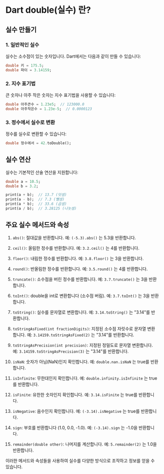 # Dart double(실수) 란?

## 실수 만들기

### 1. 일반적인 실수
실수는 소수점이 있는 숫자입니다. Dart에서는 다음과 같이 만들 수 있습니다:

```dart
double 키 = 175.5;
double 파이 = 3.14159;
```

### 2. 지수 표기법
큰 숫자나 아주 작은 숫자는 지수 표기법을 사용할 수 있습니다:

```dart
double 아주큰수 = 1.23e5;  // 123000.0
double 아주작은수 = 1.23e-5;  // 0.0000123
```

### 3. 정수에서 실수로 변환
정수를 실수로 변환할 수 있습니다:

```dart
double 정수에서 = 42.toDouble();
```

## 실수 연산
실수는 기본적인 산술 연산을 지원합니다:

```dart
double a = 10.5;
double b = 3.2;

print(a + b);  // 13.7 (덧셈)
print(a - b);  // 7.3 (뺄셈)
print(a * b);  // 33.6 (곱셈)
print(a / b);  // 3.28125 (나눗셈)
```

## 주요 실수 메서드와 속성

1. `abs()`: 절대값을 반환합니다.
   예: `(-5.3).abs()` 는 5.3을 반환합니다.

2. `ceil()`: 올림한 정수를 반환합니다.
   예: `3.2.ceil()` 는 4를 반환합니다.

3. `floor()`: 내림한 정수를 반환합니다.
   예: `3.8.floor()` 는 3을 반환합니다.

4. `round()`: 반올림한 정수를 반환합니다.
   예: `3.5.round()` 는 4를 반환합니다.

5. `truncate()`: 소수점을 버린 정수를 반환합니다.
   예: `3.7.truncate()` 는 3을 반환합니다.

6. `toInt()`: double을 int로 변환합니다 (소수점 버림).
   예: `3.7.toInt()` 는 3을 반환합니다.

7. `toString()`: 실수를 문자열로 변환합니다.
   예: `3.14.toString()` 는 "3.14"를 반환합니다.

8. `toStringAsFixed(int fractionDigits)`: 지정된 소수점 자릿수로 문자열 변환합니다.
   예: `3.14159.toStringAsFixed(2)` 는 "3.14"를 반환합니다.

9. `toStringAsPrecision(int precision)`: 지정된 정밀도로 문자열 변환합니다.
   예: `3.14159.toStringAsPrecision(3)` 는 "3.14"를 반환합니다.

10. `isNaN`: 숫자가 아님(NaN)인지 확인합니다.
    예: `double.nan.isNaN` 는 true를 반환합니다.

11. `isInfinite`: 무한대인지 확인합니다.
    예: `double.infinity.isInfinite` 는 true를 반환합니다.

12. `isFinite`: 유한한 숫자인지 확인합니다.
    예: `3.14.isFinite` 는 true를 반환합니다.

13. `isNegative`: 음수인지 확인합니다.
    예: `(-3.14).isNegative` 는 true를 반환합니다.

14. `sign`: 부호를 반환합니다 (1.0, 0.0, -1.0).
    예: `(-3.14).sign` 는 -1.0을 반환합니다.

15. `remainder(double other)`: 나머지를 계산합니다.
    예: `5.remainder(2)` 는 1.0을 반환합니다.

이러한 메서드와 속성들을 사용하여 실수를 다양한 방식으로 조작하고 정보를 얻을 수 있습니다.
